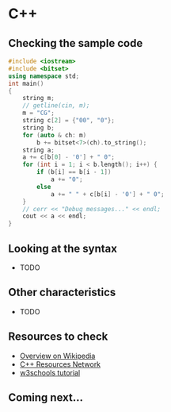 # C++

## Checking the sample code

```C++ runnable
#include <iostream>
#include <bitset>
using namespace std;
int main()
{
    string m;
    // getline(cin, m);
    m = "CG";
    string c[2] = {"00", "0"};
    string b;
    for (auto & ch: m)
        b += bitset<7>(ch).to_string();
    string a;
    a += c[b[0] - '0'] + " 0";
    for (int i = 1; i < b.length(); i++) {
        if (b[i] == b[i - 1])
            a += "0";
        else
            a += " " + c[b[i] - '0'] + " 0";
    }
    // cerr << "Debug messages..." << endl;
    cout << a << endl;
}
```

## Looking at the syntax

- TODO

## Other characteristics

- TODO

## Resources to check

- [Overview on Wikipedia](https://en.wikipedia.org/wiki/C%2B%2B)
- [C++ Resources Network](https://www.cplusplus.com/)
- [w3schools tutorial](https://www.w3schools.com/cpp/)

## Coming next...
